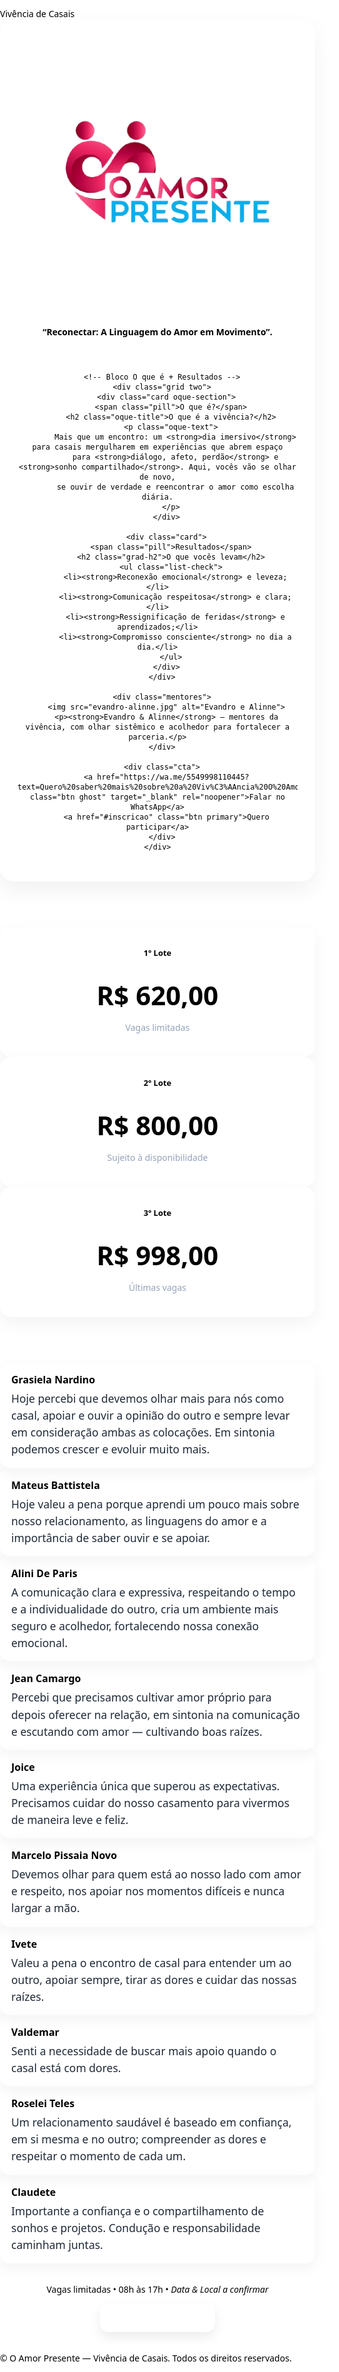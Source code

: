 <html lang="pt-br">
<head>
<meta charset="utf-8">
<meta name="viewport" content="width=device-width, initial-scale=1">
<title>O Amor Presente — Vivência de Casais</title>
<meta name="description" content="Vivência de Casais — um encontro para reconectar, comunicar e fortalecer o compromisso consciente.">
<style>
  /* Oculta título automático do GitHub Pages */
  .site-header,.page-header,
  header .project-name,header .site-title,
  h1.project-name,h1.site-title,
  .header, .AppHeader, .gh-header, .markdown-body > h1:first-child {
    display:none !important;
  }

  :root{
    --rose:#C9376E;
    --rose-10:#FDE7F1;
    --blue:#43A5FF;
    --blue-10:#E8F3FF;
    --ink:#0F172A;
    --soft:#667085;
    --line:#E9EEF5;
    --bg:#FFFFFF;
    --success:#10B981;
  }

  *{box-sizing:border-box}
  html,body{margin:0;padding:0;background:var(--bg);color:var(--ink);
    font-family:ui-sans-serif,system-ui,-apple-system,Segoe UI,Roboto,Ubuntu,"Helvetica Neue",Arial}
  img{max-width:100%;display:block}
  a{text-decoration:none}

  .wrap{max-width:1100px;margin:0 auto;padding:22px}

  /* Faixa rosa topo */
  .top-bar{
    background:var(--rose);
    color:#fff;
    text-align:center;
    padding:14px 0;
    font-weight:900;
    font-size:clamp(22px,5vw,34px);
    letter-spacing:.04em;
    text-transform:uppercase;
  }

  /* HERO */
  .hero{padding:28px 0 12px;background:linear-gradient(135deg, rgba(201,55,110,.06), rgba(67,165,255,.06))}
  .hero-card{
    background:#fff;border:1px solid var(--line);border-radius:22px;
    padding:28px 28px 34px;margin:0 auto;max-width:980px;
    box-shadow:0 14px 34px rgba(0,0,0,.06);text-align:center
  }

  /* Logo maior */
  .logo{width:min(520px,85vw);margin:8px auto 6px}

  .lead{color:var(--soft);font-size:20px;text-align:center;max-width:820px;margin:12px auto 0}
  .divider{height:10px;margin:22px auto 22px;max-width:300px;border-radius:999px;
    background:linear-gradient(90deg,var(--rose),var(--blue))}

  section{padding:56px 0;border-bottom:1px solid var(--line)}
  .grid{display:grid;gap:26px}
  .two{grid-template-columns:1fr}
  @media(min-width:860px){ .two{grid-template-columns:1fr 1fr} }

  /* Títulos com degradê */
  .grad-h2{
    font-size:clamp(36px,4.6vw,54px);
    line-height:1.12; margin:0 0 12px; font-weight:900;
    background:linear-gradient(90deg,var(--rose) 0%, var(--blue) 100%);
    -webkit-background-clip:text; background-clip:text; color:transparent;
    text-align:left;
  }
  .section-title{
    font-size:clamp(34px,4.2vw,50px);
    font-weight:900;
    margin:0 0 18px;
    background:linear-gradient(90deg,var(--rose),var(--blue));
    -webkit-background-clip:text; background-clip:text; color:transparent;
    text-align:center;
  }

  p{margin:8px 0 0;font-size:18px;color:var(--soft)}
  ul{margin:8px 0 0 18px;color:var(--soft);font-size:18px}
  li{margin:8px 0}

  .card{background:#fff;border:1px solid var(--line);border-radius:18px;padding:24px;box-shadow:0 10px 28px rgba(31,35,48,.05)}
  .pill{display:inline-block;background:var(--blue-10);color:#1d4ed8;padding:8px 12px;border-radius:999px;font-weight:900;font-size:13px;margin-bottom:12px}
  .list-check li{list-style:none;padding-left:28px;position:relative}
  .list-check li:before{content:"✓";position:absolute;left:0;top:0;color:var(--success);font-weight:900}

  /* BLOCO “O que é a vivência?” */
  .oque-section{background:var(--rose-10);border-radius:18px;padding:34px 24px}
  .oque-title{
    font-size:clamp(42px,5vw,64px); /* maior que os demais */
    font-weight:900;
    margin:0 0 12px;
    background:linear-gradient(90deg,var(--rose),var(--blue));
    -webkit-background-clip:text; background-clip:text; color:transparent;
    text-align:left;
  }
  .oque-text{font-size:20px;color:var(--ink);max-width:820px}

  /* Mentores */
  .mentores{display:flex;gap:16px;align-items:center;justify-content:center;margin:16px auto 0;text-align:center}
  .mentores img{width:120px;height:120px;object-fit:cover;border-radius:16px;border:2px solid var(--line)}
  .mentores p{margin:0;color:var(--soft);font-size:16px;max-width:720px}

  /* Pricing */
  .pricing{display:grid;gap:18px}
  @media(min-width:860px){ .pricing{grid-template-columns:repeat(3,1fr)} }
  .price-card{background:#fff;border:1px solid var(--line);border-radius:18px;padding:24px;text-align:center;box-shadow:0 10px 28px rgba(0,0,0,.05)}
  .price-card .pill{background:var(--rose-10);color:var(--rose)}
  .price{font-size:42px;font-weight:900;color:var(--rose);margin:10px 0}
  .muted{color:#94a3b8}

  /* Depoimentos */
  .testimonials{display:grid;gap:18px;max-width:980px;margin:0 auto}
  @media(min-width:860px){.testimonials{grid-template-columns:1fr 1fr}}
  .t-card{border:1px solid var(--line);border-radius:16px;padding:16px 18px;box-shadow:0 8px 22px rgba(0,0,0,.05)}
  .t-name{font-weight:900;margin:0 0 6px;font-size:16px}
  .t-text{margin:0;color:#1f2937;font-size:17.5px;line-height:1.55}
  .t-f{background:var(--rose-10);border-color:#F9C9DA}
  .t-f .t-name{color:var(--rose)}
  .t-m{background:var(--blue-10);border-color:#cfe7ff}
  .t-m .t-name{color:var(--blue)}

  /* CTA */
  .cta{display:flex;gap:12px;justify-content:center;flex-wrap:wrap;margin:22px 0 0}
  .btn{display:inline-block;padding:14px 20px;border-radius:14px;font-weight:900;box-shadow:0 8px 18px rgba(0,0,0,.08)}
  .primary{background:var(--rose);color:#fff}
  .ghost{background:#fff;border:2px solid var(--blue);color:var(--blue)}
  .primary:hover{filter:brightness(1.05)}
  .ghost:hover{background:var(--blue);color:#fff}

  /* WhatsApp flutuante (mais à esquerda) */
  .whats-float{
    position:fixed; right:80px; top:50%; transform:translateY(-50%); z-index:1000;
    width:60px; height:60px; border-radius:50%;
    background:linear-gradient(135deg,#25D366,#1EBE57);
    box-shadow:0 12px 28px rgba(0,0,0,.18);
    display:flex; align-items:center; justify-content:center;
  }
  .whats-float svg{width:30px; height:30px; fill:#fff}
  @media (max-width:640px){
    .whats-float{top:auto; bottom:18px; right:18px; transform:none;}
  }

  /* Rodapé rosa */
  footer{padding:22px 0 28px;text-align:center;background:var(--rose);color:#fff;font-size:14px;border-top:1px solid var(--rose)}
</style>
</head>
<body>

<!-- Faixa rosa topo -->
<div class="top-bar">Vivência de Casais</div>

<!-- HERO -->
<div class="hero">
  <div class="wrap">
    <div class="hero-card">
      <img src="logo1.png" alt="Logo O Amor Presente" class="logo">
      <p class="lead"><strong>“Reconectar: A Linguagem do Amor em Movimento”.</strong></p>
      <div class="divider"></div>

      <!-- Bloco O que é + Resultados -->
      <div class="grid two">
        <div class="card oque-section">
          <span class="pill">O que é?</span>
          <h2 class="oque-title">O que é a vivência?</h2>
          <p class="oque-text">
            Mais que um encontro: um <strong>dia imersivo</strong> para casais mergulharem em experiências que abrem espaço
            para <strong>diálogo, afeto, perdão</strong> e <strong>sonho compartilhado</strong>. Aqui, vocês vão se olhar de novo,
            se ouvir de verdade e reencontrar o amor como escolha diária.
          </p>
        </div>

        <div class="card">
          <span class="pill">Resultados</span>
          <h2 class="grad-h2">O que vocês levam</h2>
          <ul class="list-check">
            <li><strong>Reconexão emocional</strong> e leveza;</li>
            <li><strong>Comunicação respeitosa</strong> e clara;</li>
            <li><strong>Ressignificação de feridas</strong> e aprendizados;</li>
            <li><strong>Compromisso consciente</strong> no dia a dia.</li>
          </ul>
        </div>
      </div>

      <div class="mentores">
        <img src="evandro-alinne.jpg" alt="Evandro e Alinne">
        <p><strong>Evandro & Alinne</strong> — mentores da vivência, com olhar sistêmico e acolhedor para fortalecer a parceria.</p>
      </div>

      <div class="cta">
        <a href="https://wa.me/5549998110445?text=Quero%20saber%20mais%20sobre%20a%20Viv%C3%AAncia%20O%20Amor%20Presente" class="btn ghost" target="_blank" rel="noopener">Falar no WhatsApp</a>
        <a href="#inscricao" class="btn primary">Quero participar</a>
      </div>
    </div>
  </div>
</div>

<!-- INVESTIMENTO -->
<section id="precos">
  <div class="wrap">
    <h2 class="section-title">Investimento (por casal)</h2>
    <div class="pricing">
      <div class="price-card"><div class="pill">1º Lote</div><div class="price">R$ 620,00</div><p class="muted">Vagas limitadas</p></div>
      <div class="price-card"><div class="pill">2º Lote</div><div class="price">R$ 800,00</div><p class="muted">Sujeito à disponibilidade</p></div>
      <div class="price-card"><div class="pill">3º Lote</div><div class="price">R$ 998,00</div><p class="muted">Últimas vagas</p></div>
    </div>
  </div>
</section>

<!-- DEPOIMENTOS (F, M, F, M, F, M, F, M, F, F) -->
<section id="depoimentos">
  <div class="wrap">
    <h2 class="section-title">Depoimentos</h2>
    <div class="testimonials">
      <div class="t-card t-f"><p class="t-name">Grasiela Nardino</p><p class="t-text">Hoje percebi que devemos olhar mais para nós como casal, apoiar e ouvir a opinião do outro e sempre levar em consideração ambas as colocações. Em sintonia podemos crescer e evoluir muito mais.</p></div>
      <div class="t-card t-m"><p class="t-name">Mateus Battistela</p><p class="t-text">Hoje valeu a pena porque aprendi um pouco mais sobre nosso relacionamento, as linguagens do amor e a importância de saber ouvir e se apoiar.</p></div>
      <div class="t-card t-f"><p class="t-name">Alini De Paris</p><p class="t-text">A comunicação clara e expressiva, respeitando o tempo e a individualidade do outro, cria um ambiente mais seguro e acolhedor, fortalecendo nossa conexão emocional.</p></div>
      <div class="t-card t-m"><p class="t-name">Jean Camargo</p><p class="t-text">Percebi que precisamos cultivar amor próprio para depois oferecer na relação, em sintonia na comunicação e escutando com amor — cultivando boas raízes.</p></div>
      <div class="t-card t-f"><p class="t-name">Joice</p><p class="t-text">Uma experiência única que superou as expectativas. Precisamos cuidar do nosso casamento para vivermos de maneira leve e feliz.</p></div>
      <div class="t-card t-m"><p class="t-name">Marcelo Pissaia Novo</p><p class="t-text">Devemos olhar para quem está ao nosso lado com amor e respeito, nos apoiar nos momentos difíceis e nunca largar a mão.</p></div>
      <div class="t-card t-f"><p class="t-name">Ivete</p><p class="t-text">Valeu a pena o encontro de casal para entender um ao outro, apoiar sempre, tirar as dores e cuidar das nossas raízes.</p></div>
      <div class="t-card t-m"><p class="t-name">Valdemar</p><p class="t-text">Senti a necessidade de buscar mais apoio quando o casal está com dores.</p></div>
      <div class="t-card t-f"><p class="t-name">Roselei Teles</p><p class="t-text">Um relacionamento saudável é baseado em confiança, em si mesma e no outro; compreender as dores e respeitar o momento de cada um.</p></div>
      <div class="t-card t-f"><p class="t-name">Claudete</p><p class="t-text">Importante a confiança e o compartilhamento de sonhos e projetos. Condução e responsabilidade caminham juntas.</p></div>
    </div>
  </div>
</section>

<!-- CTA final -->
<section id="inscricao" style="padding:32px 0">
  <div class="wrap" style="text-align:center">
    <p style="margin:0 0 12px;color:var(--soft)">Vagas limitadas • 08h às 17h • <em>Data & Local a confirmar</em></p>
    <a href="https://wa.me/5549998110445?text=Quero%20garantir%20minha%20vaga%20na%20Viv%C3%AAncia%20O%20Amor%20Presente" class="btn primary" target="_blank" rel="noopener">Garantir minha vaga</a>
  </div>
</section>

<footer>
  <div class="wrap">© O Amor Presente — Vivência de Casais. Todos os direitos reservados.</div>
</footer>

<!-- Botão flutuante WhatsApp -->
<a class="whats-float" href="https://wa.me/5549998110445?text=Oi%20Evandro!%20Quero%20saber%20mais%20sobre%20a%20Viv%C3%AAncia%20O%20Amor%20Presente" target="_blank" rel="noopener" aria-label="Falar no WhatsApp">
  <svg viewBox="0 0 24 24"><path d="M20.5 3.5A10 10 0 0 0 3.2 17.7L2 22l4.4-1.2A10 10 0 1 0 20.5 3.5Zm-8.4 2.2c4.1 0 7.4 3.3 7.4 7.4a7.4 7.4 0 0 1-10.1 6.8l-.3-.1-2.6.7.7-2.5-.1-.3a7.4 7.4 0 0 1 5-11.9Zm4.2 9.8c-.2.6-1.1 1-1.5 1.1-.4.1-.9.1-1.5 0s-1.5-.5-2.6-1.1c-1-.6-1.8-1.6-2.1-2.1-.3-.5-.5-1.3-.1-1.9.2-.3.5-.8.8-.8h.6c.1 0 .4-.1.6.5.2.6.8 2 .9 2.2.1.2.1.4 0 .6s-.2.4-.4.6c-.2.2-.4.4-.2.7.2.3.9 1.4 2.1 2 .9.5 1.6.6 1.9.4.3-.2.4-.5.6-.8.2-.3.5-.4.8-.3l1.9.9c.3.1.5.3.6.5Z"/></svg>
</a>

</body>
</html>
